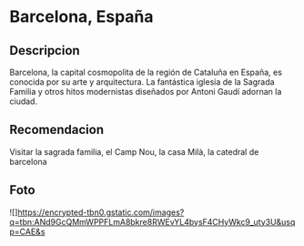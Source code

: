 # Barcelona, España

## Descripcion
Barcelona, la capital cosmopolita de la región de Cataluña en España, es conocida por su arte y arquitectura. La fantástica iglesia de la Sagrada Familia y otros hitos modernistas diseñados por Antoni Gaudí adornan la ciudad.

## Recomendacion
Visitar la sagrada familia, el Camp Nou, la casa Milà, la catedral de barcelona

## Foto
![]https://encrypted-tbn0.gstatic.com/images?q=tbn:ANd9GcQMmWPPFLmA8bkre8RWEvYL4bysF4CHyWkc9_uty3U&usqp=CAE&s